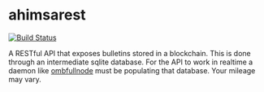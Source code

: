 ahimsarest
==========
[![Build Status](https://travis-ci.org/NSkelsey/ahimsarest.svg?branch=master)](https://travis-ci.org/NSkelsey/ahimsarest)

A RESTful API that exposes bulletins stored in a blockchain. 
This is done through an intermediate sqlite database.
For the API to work in realtime a daemon like [ombfullnode](https://github.com/soapboxsys/ombfullnode) must be populating that database.
Your mileage may vary.

